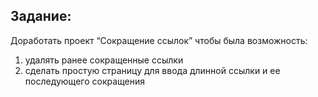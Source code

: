 <H2>Задание:</H2>

Доработать проект “Сокращение ссылок” чтобы была возможность: <br>

1) удалять ранее сокращенные ссылки <br>
2) сделать простую страницу для ввода длинной ссылки и ее последующего сокращения<br>